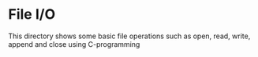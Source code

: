 # File I/O

This directory shows some basic file operations
such as open, read, write, append and close using C-programming
